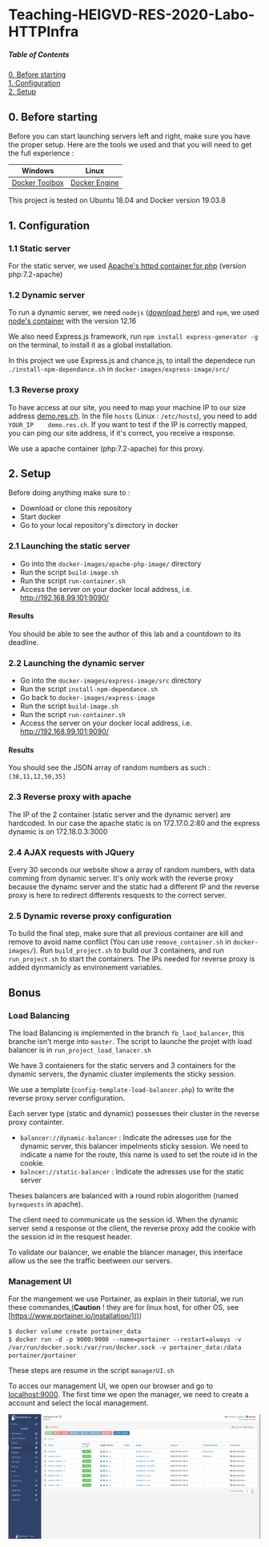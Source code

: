 # Teaching-HEIGVD-RES-2020-Labo-HTTPInfra

##### Table of Contents

[0. Before starting](#beforestarting)  
[1. Configuration](#config)  
[2. Setup](#setup)  

<a name="beforestarting"/>

## 0. Before starting

Before you can start launching servers left and right, make sure you have the proper setup. Here are the tools we used and that you will need to get the full experience : 

| Windows       | Linux         |
| ------------- |:-------------:|
| [Docker Toolbox](https://docs.docker.com/toolbox/toolbox_install_windows/)| [Docker Engine](https://docs.docker.com/engine/install/) |


This project is tested on Ubuntu 18.04 and Docker version 19.03.8 

<a name="config"/>

## 1. Configuration

### 1.1 Static server

For the static server, we used [Apache's httpd container for php](https://hub.docker.com/_/php/) (version php:7.2-apache)

### 1.2 Dynamic server

To run a dynamic server, we need `nodejs` ([download here](https://nodejs.org/en/)) and `npm`, we used [node's container](https://hub.docker.com/_/node/) with the version 12.16

We also need Express.js framework, run `npm install express-generator -g` on the terminal, to install it as a global installation.

In this project we use Express.js and chance.js, to intall the dependece run  `./install-npm-dependance.sh` in `docker-images/express-image/src/`

### 1.3 Reverse proxy

To have access at our site, you need to map your machine IP to our size address [demo.res.ch](demo.res.ch). In the file `hosts` (Linux : `/etc/hosts`), you need to add `YOUR_IP    demo.res.ch`. If you want to test if the IP is correctly mapped, you can ping our site address, if it's correct, you receive a response.

We use a apache container (php:7.2-apache) for this proxy. 

<a name="setup"/>

## 2. Setup
Before doing anything make sure to :
* Download or clone this repository
* Start docker
* Go to your local repository's directory in docker

### 2.1 Launching the static server 

* Go into the `docker-images/apache-php-image/` directory 
* Run the script `build-image.sh` 
* Run the script `run-container.sh`
* Access the server on your docker local address, i.e. http://192.168.99.101:9090/ 

#### Results
You should be able to see the author of this lab and a countdown to its deadline.


### 2.2 Launching the dynamic server
* Go into the `docker-images/express-image/src` directory 
* Run the script `install-npm-dependance.sh`
* Go back to `docker-images/express-image`
* Run the script `build-image.sh` 
* Run the script `run-container.sh`
* Access the server on your docker local address, i.e. http://192.168.99.101:9090/ 

#### Results
You should see the JSON array of random numbers as such : `[38,11,12,50,35]`

### 2.3 Reverse proxy with apache

The IP of the 2 container (static server and the dynamic server) are hardcoded. In our case the apache static is on 172.17.0.2:80 and the express dynamic is on 172.18.0.3:3000

### 2.4 AJAX requests with JQuery

Every 30 seconds our website show a array of random numbers, with data comming from dynamic server.
It's only work with the reverse proxy because the dynamc server and the static had a different IP and the reverse proxy is here to redirect differents resquests to the correct server.

### 2.5 Dynamic reverse proxy configuration

To build the final step, make sure that all previous container are kill and remove to avoid name conflict (You can use `remove_container.sh` in `docker-images/`).
Run `build_project.sh` to build our 3 containers, and run `run_project.sh` to start the containers. The IPs needed for reverse proxy is added dynmamicly as environement variables.

## Bonus

### Load Balancing

The load Balancing is implemented in the branch `fb_laod_balancer`, this branche isn't merge into `master`. The script to launche the projet with load balancer is in `run_project_load_lanacer.sh`

We have 3 contaieners for the static servers and 3 containers for the dynamic servers, the dynamic cluster implements the sticky session.


We use a template (`config-template-load-balancer.php`) to write the reverse proxy server configuration.

Each server type (static and dynamic) possesses their cluster in the reverse proxy containter.

* `balancer://dynamic-balancer` : Indicate the adresses use for the dynamic server, this balancer impelments sticky session. We need to indicate a name for the route, this name is used to set the route id in the cookie.
* `balncer://static-balancer` : Indicate the adresses use for the static server

Theses balancers are balanced with a round robin alogorithm (named `byrequests` in apache).

The client need to communicate us the session id. When the dynamic server send a response ot the client, the reverse proxy add the cookie with the session id in the resquest header.

To validate our balancer, we enable the blancer manager, this interface allow us the see the traffic beetween our servers.


### Management UI

For the mangement we use Portainer, as explain in their tutorial, we run these commandes,(**Caution** ! they are for linux host, for other OS, see [https://www.portainer.io/installation/]())

```
$ docker volume create portainer_data
$ docker run -d -p 9000:9000 --name=portainer --restart=always -v /var/run/docker.sock:/var/run/docker.sock -v portainer_data:/data portainer/portainer
```

These steps are resume in the script `managerUI.sh`

To acces our management UI, we open our browser and go to [localhost:9000](). The first time we open the manager, we need to create a account and select the local management.

![](images/portainer.png)

